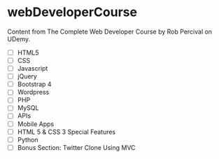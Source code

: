 # webDeveloperCourse
Content from The Complete Web Developer Course by Rob Percival on UDemy.

- [ ] HTML5
- [ ] CSS
- [ ] Javascript
- [ ] jQuery
- [ ] Bootstrap 4
- [ ] Wordpress
- [ ] PHP
- [ ] MySQL
- [ ] APIs
- [ ] Mobile Apps
- [ ] HTML 5 & CSS 3 Special Features
- [ ] Python
- [ ] Bonus Section: Twitter Clone Using MVC
